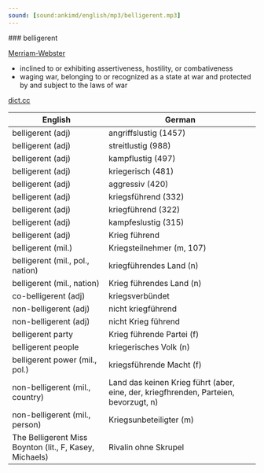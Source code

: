 ```yaml
---
sound: [sound:ankimd/english/mp3/belligerent.mp3]
---
```


\### belligerent

[Merriam-Webster](https://www.merriam-webster.com/dictionary/belligerent)

- inclined to or exhibiting assertiveness, hostility, or combativeness
- waging war, belonging to or recognized as a state at war and protected by and subject to the laws of war

[dict.cc](https://www.dict.cc/belligerent)

| English        | German       |
| -------------- | ------------ |
| belligerent (adj) | angriffslustig (1457) |
| belligerent (adj) | streitlustig (988) |
| belligerent (adj) | kampflustig (497) |
| belligerent (adj) | kriegerisch (481) |
| belligerent (adj) | aggressiv (420) |
| belligerent (adj) | kriegsführend (332) |
| belligerent (adj) | kriegführend (322) |
| belligerent (adj) | kampfeslustig (315) |
| belligerent (adj) | Krieg führend |
| belligerent (mil.) | Kriegsteilnehmer (m, 107) |
| belligerent (mil., pol., nation) | kriegführendes Land (n) |
| belligerent (mil., nation) | Krieg führendes Land (n) |
| co-belligerent (adj) | kriegsverbündet |
| non-belligerent (adj) | nicht kriegführend |
| non-belligerent (adj) | nicht Krieg führend |
| belligerent party | Krieg führende Partei (f) |
| belligerent people | kriegerisches Volk (n) |
| belligerent power (mil., pol.) | kriegsführende Macht (f) |
| non-belligerent (mil., country) | Land das keinen Krieg führt (aber, eine, der, kriegfhrenden, Parteien, bevorzugt, n) |
| non-belligerent (mil., person) | Kriegsunbeteiligter (m) |
| The Belligerent Miss Boynton (lit., F, Kasey, Michaels) | Rivalin ohne Skrupel |
